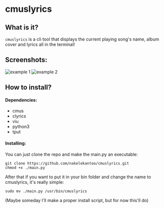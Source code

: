 # cmuslyrics

## What is it?
`cmuslyrics` is a cli tool that displays the current playing song's name, album cover and lyrics all in the terminal!

## Screenshots:
![example 1](example1.png)
![example 2](example2.png)

## How to install?
#### Dependencies:
- cmus
- clyrics
- viu
- python3
- tput
#### Installing:
You can just clone the repo and make the main.py an executable:
```
git clone https://github.com/nakelekantoo/cmuslyrics.git
chmod +x ./main.py
```
After that if you want to put it in your bin folder and change the name to cmuslyrics, it's really simple:
```
sudo mv ./main.py /usr/bin/cmuslyrics
```
(Maybe someday I'll make a proper install script, but for now this'll do)


